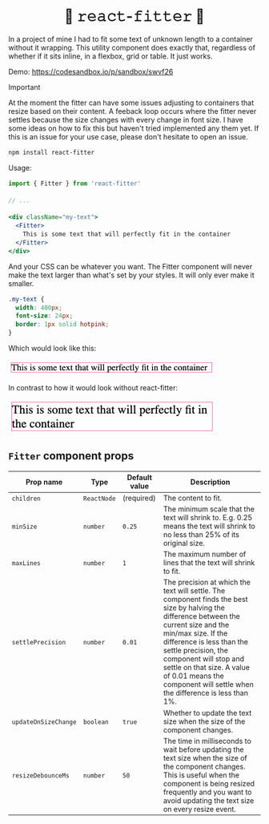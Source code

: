 <h1 align="center">🫸 𝚛𝚎𝚊𝚌𝚝-𝚏𝚒𝚝𝚝𝚎𝚛 🫷</h1>

In a project of mine I had to fit some text of unknown length to a container
without it wrapping. This utility component does exactly that, regardless of
whether if it sits inline, in a flexbox, grid or table. It just works.

Demo: https://codesandbox.io/p/sandbox/swvf26

> [!IMPORTANT]
> 
> At the moment the fitter can have some issues adjusting to containers that
> resize based on their content. A feeback loop occurs where the fitter never
> settles because the size changes with every change in font size. I have some
> ideas on how to fix this but haven't tried implemented any them yet. If this
> is an issue for your use case, please don't hesitate to open an issue.

```bash
npm install react-fitter
```

Usage:
```jsx
import { Fitter } from 'react-fitter'

// ...

<div className="my-text">
  <Fitter>
    This is some text that will perfectly fit in the container
  </Fitter>
</div>
```

And your CSS can be whatever you want. The Fitter component will never make the
text larger than what's set by your styles. It will only ever make it smaller.
```css
.my-text {
  width: 400px;
  font-size: 24px;
  border: 1px solid hotpink;
}
```

Which would look like this:

![Example with react-fitter](./docs/with-fitter.png)


In contrast to how it would look without react-fitter:

![Example without react-fitter](./docs/without-fitter.png)

## `Fitter` component props

<!-- PROPS_TABLE_START -->
Prop name | Type | Default value | Description
--- | --- | --- | ---
`children` | `ReactNode` | (required) | The content to fit.
`minSize` | `number` | `0.25` | The minimum scale that the text will shrink to. E.g. 0.25 means the text will shrink to no less than 25% of its original size.
`maxLines` | `number` | `1` | The maximum number of lines that the text will shrink to fit.
`settlePrecision` | `number` | `0.01` | The precision at which the text will settle. The component finds the best size by halving the difference between the current size and the min/max size. If the difference is less than the settle precision, the component will stop and settle on that size. A value of 0.01 means the component will settle when the difference is less than 1%.
`updateOnSizeChange` | `boolean` | `true` | Whether to update the text size when the size of the component changes.
`resizeDebounceMs` | `number` | `50` | The time in milliseconds to wait before updating the text size when the size of the component changes. This is useful when the component is being resized frequently and you want to avoid updating the text size on every resize event.
<!-- PROPS_TABLE_END -->
